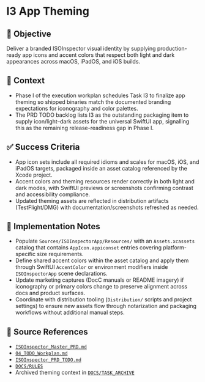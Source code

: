 # I3 App Theming

## 🎯 Objective

Deliver a branded ISOInspector visual identity by supplying production-ready app icons and accent colors that respect
both light and dark appearances across macOS, iPadOS, and iOS builds.

## 🧩 Context

- Phase I of the execution workplan schedules Task I3 to finalize app theming so shipped binaries match the documented
  branding expectations for iconography and color palettes.
- The PRD TODO backlog lists I3 as the outstanding packaging item to supply icon/light–dark assets for the universal
  SwiftUI app, signalling this as the remaining release-readiness gap in Phase I.

## ✅ Success Criteria

- App icon sets include all required idioms and scales for macOS, iOS, and iPadOS targets, packaged inside an asset
  catalog referenced by the Xcode project.
- Accent colors and theming resources render correctly in both light and dark modes, with SwiftUI previews or
  screenshots confirming contrast and accessibility compliance.
- Updated theming assets are reflected in distribution artifacts (TestFlight/DMG) with documentation/screenshots
  refreshed as needed.

## 🔧 Implementation Notes

- Populate `Sources/ISOInspectorApp/Resources/` with an `Assets.xcassets` catalog that contains `AppIcon.appiconset` entries covering platform-specific size requirements.
- Define shared accent colors within the asset catalog and apply them through SwiftUI `AccentColor` or environment modifiers inside `ISOInspectorApp` scene declarations.
- Update marketing captures (DocC manuals or README imagery) if iconography or primary colors change to preserve
  alignment across docs and product surfaces.
- Coordinate with distribution tooling (`Distribution/` scripts and project settings) to ensure new assets flow through notarization and packaging workflows without additional manual steps.

## 🧠 Source References

- [`ISOInspector_Master_PRD.md`](../AI/ISOViewer/ISOInspector_PRD_Full/ISOInspector_Master_PRD.md)
- [`04_TODO_Workplan.md`](../AI/ISOInspector_Execution_Guide/04_TODO_Workplan.md)
- [`ISOInspector_PRD_TODO.md`](../AI/ISOViewer/ISOInspector_PRD_TODO.md)
- [`DOCS/RULES`](../RULES)
- Archived theming context in [`DOCS/TASK_ARCHIVE`](../TASK_ARCHIVE)
